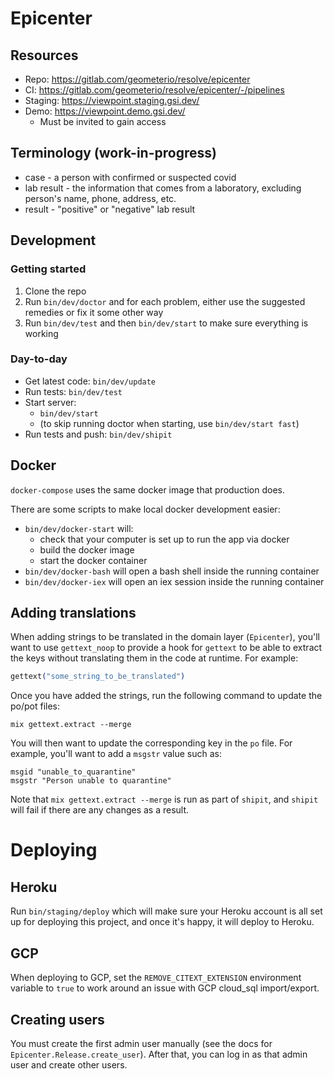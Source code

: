 # Epicenter

## Resources

* Repo: https://gitlab.com/geometerio/resolve/epicenter
* CI: https://gitlab.com/geometerio/resolve/epicenter/-/pipelines
* Staging: https://viewpoint.staging.gsi.dev/
* Demo: https://viewpoint.demo.gsi.dev/
  * Must be invited to gain access

## Terminology (work-in-progress)
* case - a person with confirmed or suspected covid
* lab result - the information that comes from a laboratory, excluding person's name, phone, address, etc.
* result - "positive" or "negative" lab result

## Development

### Getting started

1. Clone the repo
2. Run `bin/dev/doctor` and for each problem, either use the suggested remedies or fix it some other way
3. Run `bin/dev/test` and then `bin/dev/start` to make sure everything is working

### Day-to-day

* Get latest code: `bin/dev/update`
* Run tests: `bin/dev/test`
* Start server:
  * `bin/dev/start`
  * (to skip running doctor when starting, use `bin/dev/start fast`)
* Run tests and push: `bin/dev/shipit`

## Docker

`docker-compose` uses the same docker image that production does.

There are some scripts to make local docker development easier:

* `bin/dev/docker-start` will:
  * check that your computer is set up to run the app via docker
  * build the docker image
  * start the docker container
* `bin/dev/docker-bash` will open a bash shell inside the running container
* `bin/dev/docker-iex` will open an iex session inside the running container

## Adding translations

When adding strings to be translated in the domain layer (`Epicenter`), you'll want to use `gettext_noop` to provide a hook for `gettext` to be able to extract the keys without translating them in the code at runtime. For example:

```elixir
gettext("some_string_to_be_translated")
```

Once you have added the strings, run the following command to update the po/pot files:

```shell
mix gettext.extract --merge
```

You will then want to update the corresponding key in the `po` file. For example, you'll want to add a `msgstr` value such as:

```gettext
msgid "unable_to_quarantine"
msgstr "Person unable to quarantine"
```

Note that `mix gettext.extract --merge` is run as part of `shipit`, and `shipit` will fail if there are any changes as a result. 


# Deploying

## Heroku

Run `bin/staging/deploy` which will make sure your Heroku account is all set up for deploying this project, and once
it's happy, it will deploy to Heroku.

## GCP

When deploying to GCP, set the `REMOVE_CITEXT_EXTENSION` environment variable to `true` to work around an issue with
GCP cloud_sql import/export.

## Creating users

You must create the first admin user manually (see the docs for `Epicenter.Release.create_user`). After that, you can
log in as that admin user and create other users.
